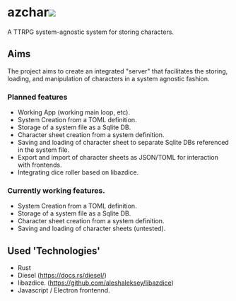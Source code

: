 # azchar[<img src="https://api.travis-ci.org/aleshaleksey/azchar.svg?branch=master">](https://travis-ci.org/aleshaleksey/azchar)
A TTRPG system-agnostic system for storing characters.
## Aims
The project aims to create an integrated "server" that facilitates the storing, loading, and manipulation of characters in a system agnostic fashion.
### Planned features
- Working App (working main loop, etc).
- System Creation from a TOML definition.
- Storage of a system file as a Sqlite DB.
- Character sheet creation from a system definition.
- Saving and loading of character sheet to separate Sqlite DBs referenced in the system file.
- Export and import of character sheets as JSON/TOML for interaction with frontends.
- Integrating dice roller based on libazdice.

### Currently working features.
- System Creation from a TOML definition.
- Storage of a system file as a Sqlite DB.
- Character sheet creation from a system definition.
- Saving and loading of character sheets (untested).

## Used 'Technologies'
- Rust
- Diesel (https://docs.rs/diesel/)
- libazdice. (https://github.com/aleshaleksey/libazdice)
- Javascript / Electron frontennd.
